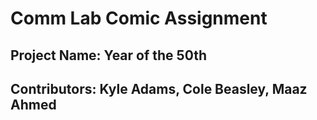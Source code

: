 # Comm Lab Comic Assignment
## Project Name: Year of the 50th
## Contributors: Kyle Adams, Cole Beasley, Maaz Ahmed


